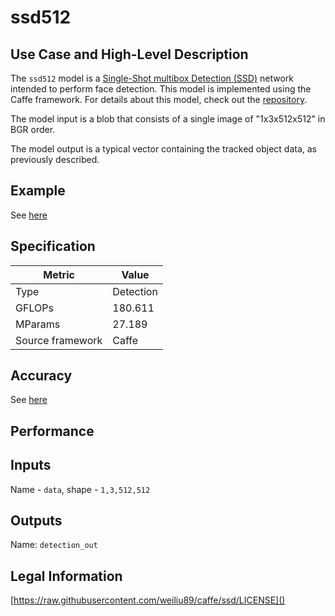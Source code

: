 # ssd512

## Use Case and High-Level Description

The `ssd512` model is a [Single-Shot multibox Detection (SSD)](https://arxiv.org/pdf/1512.02325.pdf) network intended to perform face detection. This model is implemented using the Caffe framework. For details about this model, check out the [repository](https://github.com/weiliu89/caffe/tree/ssd).

The model input is a blob that consists of a single image of "1x3x512x512" in BGR order.

The model output is a typical vector containing the tracked object data, as previously described.

## Example

See [here](https://github.com/weiliu89/caffe/tree/ssd) 

## Specification

| Metric            | Value         |
|-------------------|---------------|
| Type              | Detection     |
| GFLOPs            | 180.611       |
| MParams           | 27.189        |
| Source framework  | Caffe         |

## Accuracy

See [here](https://github.com/weiliu89/caffe/tree/ssd) 

## Performance

## Inputs

Name - `data`, shape - `1,3,512,512`

## Outputs

Name: `detection_out`

## Legal Information

[https://raw.githubusercontent.com/weiliu89/caffe/ssd/LICENSE]()
